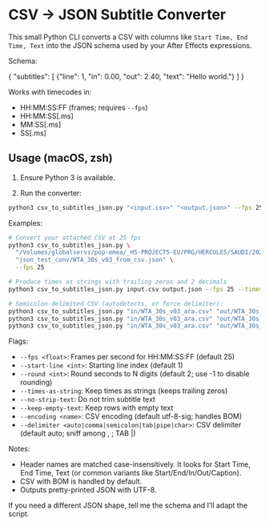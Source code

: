 # CSV → JSON Subtitle Converter

This small Python CLI converts a CSV with columns like `Start Time, End Time, Text` into the JSON schema used by your After Effects expressions.

Schema:

{
  "subtitles": [
    {"line": 1, "in": 0.00, "out": 2.40, "text": "Hello world."}
  ]
}

Works with timecodes in:
- HH:MM:SS:FF (frames; requires `--fps`)
- HH:MM:SS[.ms]
- MM:SS[.ms]
- SS[.ms]

## Usage (macOS, zsh)

1) Ensure Python 3 is available.

2) Run the converter:

```sh
python3 csv_to_subtitles_json.py "<input.csv>" "<output.json>" --fps 25
```

Examples:

```sh
# Convert your attached CSV at 25 fps
python3 csv_to_subtitles_json.py \
  "/Volumes/globalservs/pop-emea/_HS-PROJECTS-EU/PRG/HERCULES/SAUDI/2025/2025/_LIBRARIES/IBC4/VIDEO/PROJECT FILES/subtitles/ENG_2/WTA 30s v03.csv" \
  "json_test_conv/WTA_30s_v03_from_csv.json" \
  --fps 25

# Produce times as strings with trailing zeros and 2 decimals
python3 csv_to_subtitles_json.py input.csv output.json --fps 25 --times-as-string --round 2

# Semicolon-delimited CSV (autodetects, or force delimiter):
python3 csv_to_subtitles_json.py "in/WTA_30s_v03_ara.csv" "out/WTA_30s_v03_from_csv.json" --fps 25
python3 csv_to_subtitles_json.py "in/WTA_30s_v03_ara.csv" "out/WTA_30s_v03_from_csv.json" --fps 25 --delimiter semicolon
python3 csv_to_subtitles_json.py "in/WTA_30s_v03_ara.csv" "out/WTA_30s_v03_from_csv.json" --fps 25 --start-col "Start Time" --end-col "End Time" --text-col "Text" --verbose
```

Flags:
- `--fps <float>`: Frames per second for HH:MM:SS:FF (default 25)
- `--start-line <int>`: Starting line index (default 1)
- `--round <int>`: Round seconds to N digits (default 2; use -1 to disable rounding)
- `--times-as-string`: Keep times as strings (keeps trailing zeros)
- `--no-strip-text`: Do not trim subtitle text
- `--keep-empty-text`: Keep rows with empty text
- `--encoding <name>`: CSV encoding (default utf-8-sig; handles BOM)
 - `--delimiter <auto|comma|semicolon|tab|pipe|char>`: CSV delimiter (default auto; sniff among , ; TAB |)

Notes:
- Header names are matched case-insensitively. It looks for Start Time, End Time, Text (or common variants like Start/End/In/Out/Caption).
- CSV with BOM is handled by default.
- Outputs pretty-printed JSON with UTF-8.

If you need a different JSON shape, tell me the schema and I’ll adapt the script.